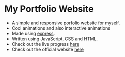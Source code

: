 # My Portfolio Website
- A simple and responsive porfolio website for myself.
- Cool animations and also interactive animations
- Made using [express](https://expressjs.com/).
- Written using JavaScript, CSS and HTML.
- Check out the live progress [here](https://harjjot.netlify.app/)
- Check out the official website [here](https://harjot.wiki)
